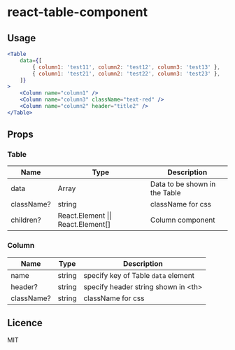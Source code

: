 # react-table-component

## Usage

```jsx
<Table
	data={[
		{ column1: 'test11', column2: 'test12', column3: 'test13' },
		{ column1: 'test21', column2: 'test22', column3: 'test23' },
	]}
>
	<Column name="column1" />
	<Column name="column3" className="text-red" />
	<Column name="column2" header="title2" />
</Table>
```

## Props

### Table

| Name | Type | Description |
|-|-|-|
| data | Array | Data to be shown in the Table |
| className? | string | className for css |
| children? | React.Element \|\| React.Element[] | Column component |

### Column

| Name | Type | Description |
|-|-|-|
| name | string | specify key of Table `data` element|
| header? | string | specify header string shown in &lt;th&gt;|
| className? | string | className for css |


## Licence

MIT
